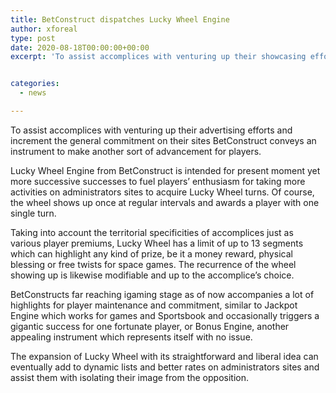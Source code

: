 ```yaml
---
title: BetConstruct dispatches Lucky Wheel Engine
author: xforeal 
type: post
date: 2020-08-18T00:00:00+00:00
excerpt: 'To assist accomplices with venturing up their showcasing efforts and increment the general commitment on their sites BetConstruct conveys an apparatus to make another kind of advancement for players '


categories:
  - news

---
```

To assist accomplices with venturing up their advertising efforts and increment the general commitment on their sites BetConstruct conveys an instrument to make another sort of advancement for players. 

Lucky Wheel Engine from BetConstruct is intended for present moment yet more successive successes to fuel players&#8217; enthusiasm for taking more activities on administrators sites to acquire Lucky Wheel turns. Of course, the wheel shows up once at regular intervals and awards a player with one single turn. 

Taking into account the territorial specificities of accomplices just as various player premiums, Lucky Wheel has a limit of up to 13 segments which can highlight any kind of prize, be it a money reward, physical blessing or free twists for space games. The recurrence of the wheel showing up is likewise modifiable and up to the accomplice&#8217;s choice. 

BetConstructs far reaching igaming stage as of now accompanies a lot of highlights for player maintenance and commitment, similar to Jackpot Engine which works for games and Sportsbook and occasionally triggers a gigantic success for one fortunate player, or Bonus Engine, another appealing instrument which represents itself with no issue. 

The expansion of Lucky Wheel with its straightforward and liberal idea can eventually add to dynamic lists and better rates on administrators sites and assist them with isolating their image from the opposition.
